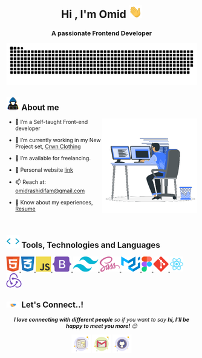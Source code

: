 <h1 align="center"><b>Hi , I'm Omid </b><img src="https://github.com/OmidRashidiFam/OmidRashidiFam/blob/main/assets/hi.gif" alt="hi" width="35"></h1>

<h3 align="center">A passionate Frontend Developer</h3>

<div align="center">
	<a href="https://github.com/OmidRashidiFam/OmidRashidiFam/">
 		<img src="https://github.com/OmidRashidiFam/OmidRashidiFam/blob/main/assets/grid-snake.svg" alt="snake" />
	</a>
</div>

## <img src="https://github.com/OmidRashidiFam/OmidRashidiFam/blob/main/assets/about.gif" width="35px"> **About me**

<img align="right" src="https://github.com/OmidRashidiFam/OmidRashidiFam/blob/main/assets/coding.gif" alt="coding" width=250px>

- 🌱 I’m a Self-taught Front-end developer

- 🔭 I’m currently working in my New Project
  set, <a href="https://github.com/OmidRashidiFam/crwn-clothing" target="_blank">Crwn Clothing</a>

- 🤝 I’m available for freelancing.

- 📝 Personal website <a href="https://OmidRashidiFam.github.io" target="_blank">link</a>

- 📫 Reach at: <a href="mailto:omidrashidifam@gmail.com">omidrashidifam@gmail.com</a>

- 📄 Know about my experiences, <a href="https://raw.githubusercontent.com/OmidRashidiFam/OmidRashidiFam/main/assets/Omid-Rashidifam.pdf" target="_blank">Resume</a>

<br/>

## <img src="https://github.com/OmidRashidiFam/OmidRashidiFam/blob/main/assets/code.gif" width="35px"> **Tools, Technologies and Languages**

<a href="https://developer.mozilla.org/en-US/docs/Web/HTML" target="_blank">
	<img height="40" src="https://github.com/OmidRashidiFam/OmidRashidiFam/blob/main/assets/html.svg" alt="html">
</a>
<a href="https://developer.mozilla.org/en-US/docs/Web/CSS" target="_blank">
	<img height="40" src="https://github.com/OmidRashidiFam/OmidRashidiFam/blob/main/assets/css.svg" alt="css">
</a>
<a href="https://developer.mozilla.org/en-US/docs/Web/JavaScript" target="_blank">
	<img height="40" src="https://github.com/OmidRashidiFam/OmidRashidiFam/blob/main/assets/javascript.svg" alt="javascript">
</a>
<a href="https://getbootstrap.com" target="_blank">
	<img height="40" src="https://github.com/OmidRashidiFam/OmidRashidiFam/blob/main/assets/bootstrap.svg" alt="bootstrap">
</a>
<a href="https://tailwindcss.com" target="_blank">
	<img height="40" src="https://github.com/OmidRashidiFam/OmidRashidiFam/blob/main/assets/tailwind.svg" alt="tailwind">
</a>
<a href="https://sass-lang.com" target="_blank">
	<img height="40" src="https://github.com/OmidRashidiFam/OmidRashidiFam/blob/main/assets/sass.svg" alt="sass">
</a>
<a href="https://mui.com" target="_blank">
	<img height="40" src="https://github.com/OmidRashidiFam/OmidRashidiFam/blob/main/assets/materialui.svg" alt="material ui">
</a>
<a href="https://figma.com" target="_blank">
	<img height="40" src="https://github.com/OmidRashidiFam/OmidRashidiFam/blob/main/assets/figma.svg" alt="figma">
</a>
<a href="https://git-scm.com/" target="_blank">
	<img src="https://github.com/OmidRashidiFam/OmidRashidiFam/blob/main/assets/git.svg" width="40" height="40" alt="git">
</a>
<a href="https://reactjs.org" target="_blank">
	<img height="40" src="https://github.com/OmidRashidiFam/OmidRashidiFam/blob/main/assets/react.svg" alt="react">
</a>
<a href="https://react-redux.js.org" target="_blank">
	<img height="40" src="https://github.com/OmidRashidiFam/OmidRashidiFam/blob/main/assets/redux.svg" alt="redux">
</a>
<!-- <a href="https://typescriptlang.org" target="_blank">
	<img height="40" src="https://github.com/OmidRashidiFam/OmidRashidiFam/blob/main/assets/typescript.svg" alt="typescript">
</a> -->
<!-- <a href="https://nextjs.org" target="_blank">
	<img height="40" src="https://github.com/OmidRashidiFam/OmidRashidiFam/blob/main/assets/nextjs.svg" alt="next js">
</a> -->

## <img src="https://github.com/OmidRashidiFam/OmidRashidiFam/blob/main/assets/handshake.gif" width="35px"> **Let's Connect..!**

<p align="center">
	<em><b>I love connecting with different people</b> so if you want to say <b>hi, I'll be happy to meet you more!</b> 😊</em>
</p>

<p align="center">
	<a target="_blank" href="https://OmidRashidiFam.github.io"><img src="https://github.com/OmidRashidiFam/OmidRashidiFam/blob/main/assets/website.png" alt="Website"/></a>
	<a target="_blank" href="mailto:omidrashidifam@gmail.com"><img src="https://github.com/OmidRashidiFam/OmidRashidiFam/blob/main/assets/gmail.png" alt="Gmail"/></a>
	<a target="_blank" href="https://github.com/OmidRashidiFam"><img src="https://github.com/OmidRashidiFam/OmidRashidiFam/blob/main/assets/github.png" alt="GitHub"/></a>
	<!-- <a target="_blank" href="https://linkedin.com/in/mohammadrezashahbazi"><img src="https://github.com/OmidRashidiFam/OmidRashidiFam/blob/main/assets/linkedin.png" alt="LinkedIn"/></a> -->
</p>
